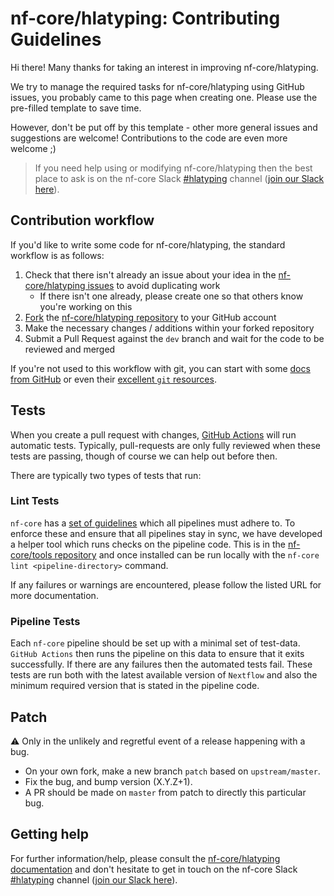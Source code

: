 # nf-core/hlatyping: Contributing Guidelines

Hi there!
Many thanks for taking an interest in improving nf-core/hlatyping.

We try to manage the required tasks for nf-core/hlatyping using GitHub issues, you probably came to this page when creating one.
Please use the pre-filled template to save time.

However, don't be put off by this template - other more general issues and suggestions are welcome!
Contributions to the code are even more welcome ;)

> If you need help using or modifying nf-core/hlatyping then the best place to ask is on the nf-core Slack [#hlatyping](https://nfcore.slack.com/channels/hlatyping) channel ([join our Slack here](https://nf-co.re/join/slack)).

## Contribution workflow

If you'd like to write some code for nf-core/hlatyping, the standard workflow is as follows:

1. Check that there isn't already an issue about your idea in the [nf-core/hlatyping issues](https://github.com/nf-core/hlatyping/issues) to avoid duplicating work
    * If there isn't one already, please create one so that others know you're working on this
2. [Fork](https://help.github.com/en/github/getting-started-with-github/fork-a-repo) the [nf-core/hlatyping repository](https://github.com/nf-core/hlatyping) to your GitHub account
3. Make the necessary changes / additions within your forked repository
4. Submit a Pull Request against the `dev` branch and wait for the code to be reviewed and merged

If you're not used to this workflow with git, you can start with some [docs from GitHub](https://help.github.com/en/github/collaborating-with-issues-and-pull-requests) or even their [excellent `git` resources](https://try.github.io/).

## Tests

When you create a pull request with changes, [GitHub Actions](https://github.com/features/actions) will run automatic tests.
Typically, pull-requests are only fully reviewed when these tests are passing, though of course we can help out before then.

There are typically two types of tests that run:

### Lint Tests

`nf-core` has a [set of guidelines](https://nf-co.re/developers/guidelines) which all pipelines must adhere to.
To enforce these and ensure that all pipelines stay in sync, we have developed a helper tool which runs checks on the pipeline code. This is in the [nf-core/tools repository](https://github.com/nf-core/tools) and once installed can be run locally with the `nf-core lint <pipeline-directory>` command.

If any failures or warnings are encountered, please follow the listed URL for more documentation.

### Pipeline Tests

Each `nf-core` pipeline should be set up with a minimal set of test-data.
`GitHub Actions` then runs the pipeline on this data to ensure that it exits successfully.
If there are any failures then the automated tests fail.
These tests are run both with the latest available version of `Nextflow` and also the minimum required version that is stated in the pipeline code.

## Patch

:warning: Only in the unlikely and regretful event of a release happening with a bug.

* On your own fork, make a new branch `patch` based on `upstream/master`.
* Fix the bug, and bump version (X.Y.Z+1).
* A PR should be made on `master` from patch to directly this particular bug.

## Getting help

For further information/help, please consult the [nf-core/hlatyping documentation](https://nf-co.re/hlatyping/docs) and don't hesitate to get in touch on the nf-core Slack [#hlatyping](https://nfcore.slack.com/channels/hlatyping) channel ([join our Slack here](https://nf-co.re/join/slack)).
